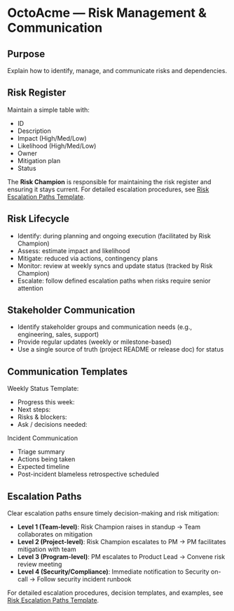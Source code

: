 # OctoAcme — Risk Management & Communication

## Purpose
Explain how to identify, manage, and communicate risks and dependencies.

## Risk Register
Maintain a simple table with:
- ID
- Description
- Impact (High/Med/Low)
- Likelihood (High/Med/Low)
- Owner
- Mitigation plan
- Status

The **Risk Champion** is responsible for maintaining the risk register and ensuring it stays current. For detailed escalation procedures, see [Risk Escalation Paths Template](template-risk-escalation-paths.md).

## Risk Lifecycle
- Identify: during planning and ongoing execution (facilitated by Risk Champion)
- Assess: estimate impact and likelihood
- Mitigate: reduced via actions, contingency plans
- Monitor: review at weekly syncs and update status (tracked by Risk Champion)
- Escalate: follow defined escalation paths when risks require senior attention

## Stakeholder Communication
- Identify stakeholder groups and communication needs (e.g., engineering, sales, support)
- Provide regular updates (weekly or milestone-based)
- Use a single source of truth (project README or release doc) for status

## Communication Templates
Weekly Status Template:
- Progress this week:
- Next steps:
- Risks & blockers:
- Ask / decisions needed:

Incident Communication
- Triage summary
- Actions being taken
- Expected timeline
- Post-incident blameless retrospective scheduled

## Escalation Paths
Clear escalation paths ensure timely decision-making and risk mitigation:

- **Level 1 (Team-level)**: Risk Champion raises in standup → Team collaborates on mitigation
- **Level 2 (Project-level)**: Risk Champion escalates to PM → PM facilitates mitigation with team
- **Level 3 (Program-level)**: PM escalates to Product Lead → Convene risk review meeting
- **Level 4 (Security/Compliance)**: Immediate notification to Security on-call → Follow security incident runbook

For detailed escalation procedures, decision templates, and examples, see [Risk Escalation Paths Template](template-risk-escalation-paths.md).
